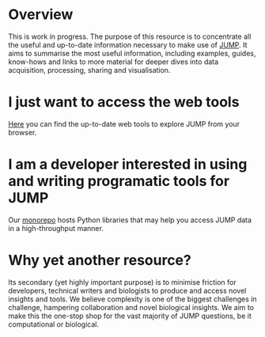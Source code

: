 # Overview

This is work in progress. The purpose of this resource is to concentrate all the useful and up-to-date information necessary to make use of [JUMP](https://jump-cellpainting.broadinstitute.org/). It aims to summarise the most useful information, including examples, guides, know-hows and links to more material for deeper dives into data acquisition, processing, sharing and visualisation.


# I just want to access the web tools

[Here](https://github.com/broadinstitute/monorepo/tree/main/libs/jump_rr) you can find the up-to-date web tools to explore JUMP from your browser.


# I am a developer interested in using and writing programatic tools for JUMP

Our [monorepo](https://github.com/broadinstitute/monorepo/tree/main) hosts Python libraries that may help you access JUMP data in a high-throughput manner.


# Why yet another resource?

Its secondary (yet highly important purpose) is to minimise friction for developers, technical writers and biologists to produce and access novel insights and tools. We believe complexity is one of the biggest challenges in challenge, hampering collaboration and novel biological insights. We aim to make this the one-stop shop for the vast majority of JUMP questions, be it computational or biological.
